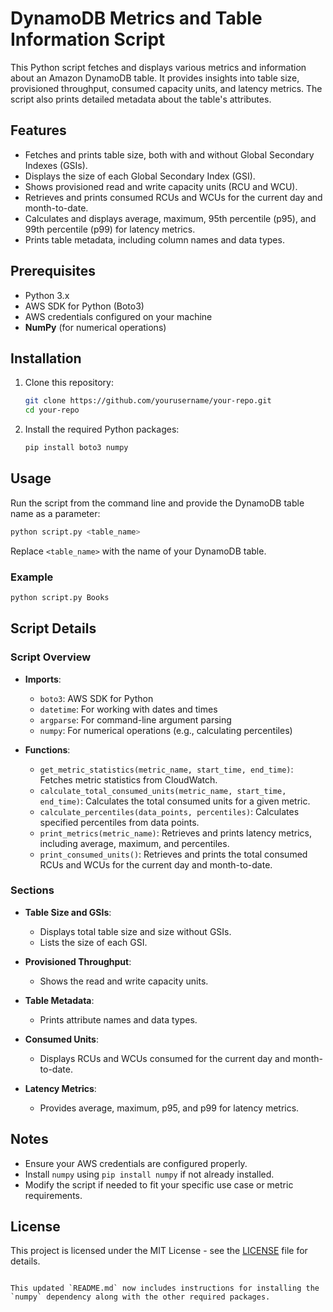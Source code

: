# DynamoDB Metrics and Table Information Script

This Python script fetches and displays various metrics and information about an Amazon DynamoDB table. It provides insights into table size, provisioned throughput, consumed capacity units, and latency metrics. The script also prints detailed metadata about the table's attributes.

## Features

- Fetches and prints table size, both with and without Global Secondary Indexes (GSIs).
- Displays the size of each Global Secondary Index (GSI).
- Shows provisioned read and write capacity units (RCU and WCU).
- Retrieves and prints consumed RCUs and WCUs for the current day and month-to-date.
- Calculates and displays average, maximum, 95th percentile (p95), and 99th percentile (p99) for latency metrics.
- Prints table metadata, including column names and data types.

## Prerequisites

- Python 3.x
- AWS SDK for Python (Boto3)
- AWS credentials configured on your machine
- **NumPy** (for numerical operations)

## Installation

1. Clone this repository:
   ```sh
   git clone https://github.com/yourusername/your-repo.git
   cd your-repo
   ```

2. Install the required Python packages:
   ```sh
   pip install boto3 numpy
   ```

## Usage

Run the script from the command line and provide the DynamoDB table name as a parameter:

```sh
python script.py <table_name>
```

Replace `<table_name>` with the name of your DynamoDB table.

### Example

```sh
python script.py Books
```

## Script Details

### Script Overview

- **Imports**:
  - `boto3`: AWS SDK for Python
  - `datetime`: For working with dates and times
  - `argparse`: For command-line argument parsing
  - `numpy`: For numerical operations (e.g., calculating percentiles)

- **Functions**:
  - `get_metric_statistics(metric_name, start_time, end_time)`: Fetches metric statistics from CloudWatch.
  - `calculate_total_consumed_units(metric_name, start_time, end_time)`: Calculates the total consumed units for a given metric.
  - `calculate_percentiles(data_points, percentiles)`: Calculates specified percentiles from data points.
  - `print_metrics(metric_name)`: Retrieves and prints latency metrics, including average, maximum, and percentiles.
  - `print_consumed_units()`: Retrieves and prints the total consumed RCUs and WCUs for the current day and month-to-date.

### Sections

- **Table Size and GSIs**:
  - Displays total table size and size without GSIs.
  - Lists the size of each GSI.

- **Provisioned Throughput**:
  - Shows the read and write capacity units.

- **Table Metadata**:
  - Prints attribute names and data types.

- **Consumed Units**:
  - Displays RCUs and WCUs consumed for the current day and month-to-date.

- **Latency Metrics**:
  - Provides average, maximum, p95, and p99 for latency metrics.

## Notes

- Ensure your AWS credentials are configured properly.
- Install `numpy` using `pip install numpy` if not already installed.
- Modify the script if needed to fit your specific use case or metric requirements.

## License

This project is licensed under the MIT License - see the [LICENSE](LICENSE) file for details.
```

This updated `README.md` now includes instructions for installing the `numpy` dependency along with the other required packages.
